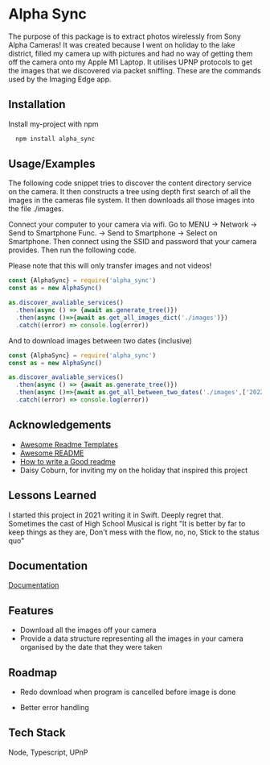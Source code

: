 
# Alpha Sync

The purpose of this package is to extract photos wirelessly from Sony Alpha Cameras! It was created because I went on holiday to the lake district, filled my camera up with pictures and had no way of getting them off the camera onto my Apple M1 Laptop. It utilises UPNP protocols to get the images that we discovered via packet sniffing. These are the commands used by the Imaging Edge app.


## Installation

Install my-project with npm

```bash
  npm install alpha_sync
```
    
## Usage/Examples

The following code snippet tries to discover the content directory service on the camera. It then constructs a tree using depth first search of all the images in the cameras file system. It then downloads all those images into the file ./images.

Connect your computer to your camera via wifi. Go to MENU -> Network -> Send to Smartphone Func. -> Send to Smartphone -> Select on Smartphone. Then connect using the SSID and password that your camera provides. Then run the following code.

Please note that this will only transfer images and not videos!

```javascript
const {AlphaSync} = require('alpha_sync')
const as = new AlphaSync()

as.discover_avaliable_services()
  .then(async () => {await as.generate_tree()})
  .then(async ()=>{await as.get_all_images_dict('./images')})
  .catch((error) => console.log(error))
```
And to download images between two dates (inclusive)
```javascript
const {AlphaSync} = require('alpha_sync')
const as = new AlphaSync()

as.discover_avaliable_services()
  .then(async () => {await as.generate_tree()})
  .then(async ()=>{await as.get_all_between_two_dates('./images',['2022','06','06'],['2023','05','30'])})
  .catch((error) => console.log(error))
```


## Acknowledgements

 - [Awesome Readme Templates](https://awesomeopensource.com/project/elangosundar/awesome-README-templates)
 - [Awesome README](https://github.com/matiassingers/awesome-readme)
 - [How to write a Good readme](https://bulldogjob.com/news/449-how-to-write-a-good-readme-for-your-github-project)
 - Daisy Coburn, for inviting my on the holiday that inspired this project


## Lessons Learned

I started this project in 2021 writing it in Swift. Deeply regret that. Sometimes the cast of High School Musical is right "It is better by far to keep things as they are,
Don't mess with the flow, no, no,
Stick to the status quo"


## Documentation

[Documentation](https://dart120.github.io/alpha_sync/)


## Features

- Download all the images off your camera
- Provide a data structure representing all the images in your camera organised by the date that they were taken


## Roadmap

- Redo download when program is cancelled before image is done

- Better error handling


## Tech Stack

 Node, Typescript, UPnP

